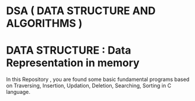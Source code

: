 # DSA ( DATA STRUCTURE AND ALGORITHMS )
# DATA STRUCTURE : Data Representation in memory 
In this Repository , you are found some basic fundamental programs based on Traversing, Insertion, Updation, Deletion, Searching, Sorting in C language.
